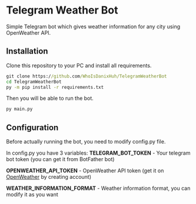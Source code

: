 # Telegram Weather Bot
Simple Telegram bot which gives weather information for any city using OpenWeather API.

## Installation
Clone this repository to your PC and install all requirements.
```bat
git clone https://github.com/WhoIsDanixHuh/TelegramWeatherBot
cd TelegramWeatherBot
py -m pip install -r requirements.txt
```


Then you will be able to run the bot.
```bat
py main.py
```

## Configuration
Before actually running the bot, you need to modify config.py file.

In config.py you have 3 variables:
**TELEGRAM_BOT_TOKEN** - Your telegram bot token (you can get it from BotFather bot)


**OPENWEATHER_API_TOKEN** - OpenWeather API token (get it on [OpenWeather](https://openweathermap.org) by creating account)


**WEATHER_INFORMATION_FORMAT** - Weather information format, you can modify it as you want